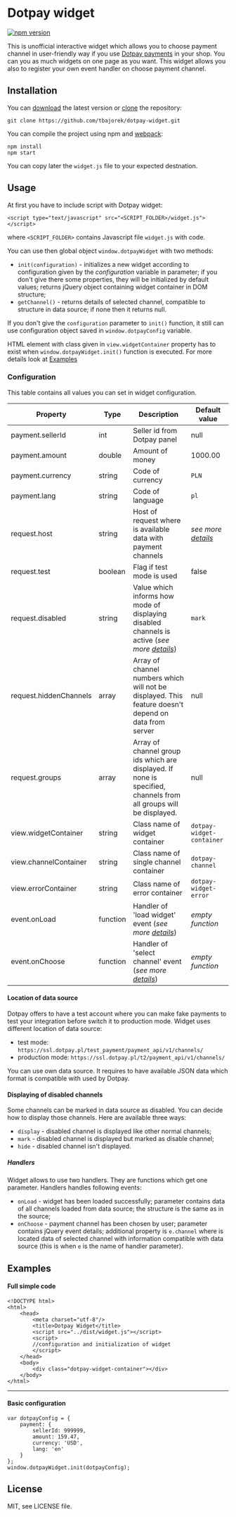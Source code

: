 Dotpay widget
===================
[![npm version](https://badge.fury.io/js/dotpay_widget.svg)](https://badge.fury.io/js/dotpay_widget)

This is unofficial interactive widget which allows you to choose payment channel in user-friendly way if you use [Dotpay payments](http://dotpay.pl) in your shop. You can you as much widgets on one page as you want. This widget allows you also to register your own event handler on choose payment channel.

Installation
-------------
You can [download](https://github.com/tbajorek/dotpay-widget/releases/latest) the latest version or [clone](https://github.com/tbajorek/dotpay-widget) the repository:
```
git clone https://github.com/tbajorek/dotpay-widget.git
```
You can compile the project using npm and [webpack](https://webpack.js.org):
```
npm install
npm start
```
You can copy later the `widget.js` file to your expected destnation.

Usage
-------------

At first you have to include script with Dotpay widget:
```
<script type="text/javascript" src="<SCRIPT_FOLDER>/widget.js"></script>
```
where `<SCRIPT_FOLDER>` contains Javascript file `widget.js` with code.

You can use then global object `window.dotpayWidget` with two methods:

 - ```init(configuration)``` - initializes a new widget according to configuration given by the *configuration* variable in parameter; if you don't give there some properties, they will be initialized by default values; returns jQuery object containing widget container in DOM structure;
 - ```getChannel()``` - returns details of selected channel, compatible to structure in data source; if none then it returns null.

If you don't give the `configuration` parameter to `init()` function, it still can use configuration object saved in `window.dotpayConfig` variable.

HTML element with class given in `view.widgetContainer` property has to exist when `window.dotpayWidget.init()` function is executed. For more details look at [Examples](#examples)

### Configuration
This table contains all values you can set in widget configuration.

| Property               | Type     | Description                                                                                                                     | Default value                                  |
|------------------------|----------|---------------------------------------------------------------------------------------------------------------------------------|------------------------------------------------|
| payment.sellerId       | int      | Seller id from Dotpay panel                                                                                                     | null                                           |
| payment.amount         | double   | Amount of money                                                                                                                 | 1000.00                                        |
| payment.currency       | string   | Code of currency                                                                                                                | `PLN`                                          |
| payment.lang           | string   | Code of language                                                                                                                | `pl`                                           |
| request.host           | string   | Host of request where is available data with payment channels                                                                   | *see more [details](#location-of-data-source)* |
| request.test           | boolean  | Flag if test mode is used                                                                                                       | false                                          |
| request.disabled       | string   | Value which informs how mode of displaying disabled channels is active (*see more [details](#displaying-of-disabled-channels)*) | `mark`                                         |
| request.hiddenChannels | array    | Array of channel numbers which will not be displayed. This feature doesn't depend on data from server                           | null                                         |
| request.groups         | array    | Array of channel group ids which are displayed. If none is specified, channels from all groups will be displayed.               | null                                           |
| view.widgetContainer   | string   | Class name of widget container                                                                                                  | `dotpay-widget-container`                      |
| view.channelContainer  | string   | Class name of single channel container                                                                                          | `dotpay-channel`                               |
| view.errorContainer    | string   | Class name of error container                                                                                                   | `dotpay-widget-error`                          |
| event.onLoad           | function | Handler of 'load widget' event (*see more [details](#events)*)                                                                  | *empty function*                               |
| event.onChoose         | function | Handler of 'select channel' event (*see more [details](#events)*)                                                               | *empty function*                               |


#### Location of data source
Dotpay offers to have a test account where you can make fake payments to test your integration before switch it to production mode. Widget uses different location of data source:

 - test mode: `https://ssl.dotpay.pl/test_payment/payment_api/v1/channels/`
 - production mode: `https://ssl.dotpay.pl/t2/payment_api/v1/channels/`

You can use own data source. It requires to have available JSON data which format is compatible with used by Dotpay.

#### Displaying of disabled channels

 Some channels can be marked in data source as disabled. You can decide how to display those channels. Here are available three ways:

 - `display` - disabled channel is displayed like other normal channels;
 - `mark` - disabled channel is displayed but marked as disable channel;
 - `hide` - disabled channel isn't displayed.

##### Handlers
Widget allows to use two handlers. They are functions which get one parameter. Handlers handles following events:

 - `onLoad` - widget has been loaded successfully; parameter contains data of all channels loaded from data source; the structure is the same as in the source;
 - `onChoose` - payment channel has been chosen by user; parameter contains jQuery event details; additional property is `e.channel` where is located data of selected channel with information compatible with data source (this is when `e` is the name of handler parameter).

Examples
-------------

#### Full simple code
```
<!DOCTYPE html>
<html>
    <head>
        <meta charset="utf-8"/>
        <title>Dotpay Widget</title>
        <script src="../dist/widget.js"></script>
        <script>
	    //configuration and initialization of widget
        </script>
    </head>
    <body>
        <div class="dotpay-widget-container"></div>
    </body>
</html>
```
-------------
#### Basic configuration
```
var dotpayConfig = {
	payment: {
		sellerId: 999999,
		amount: 159.47,
		currency: 'USD',
		lang: 'en'
	}
};
window.dotpayWidget.init(dotpayConfig);
```

License
-------------
MIT, see LICENSE file.
